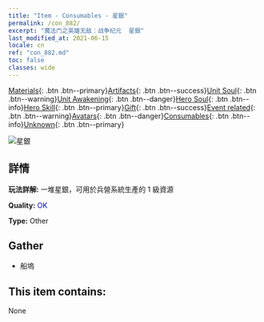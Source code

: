 ```yaml
---
title: "Item - Consumables - 星銀"
permalink: /con_882/
excerpt: "魔法门之英雄无敌：战争纪元  星銀"
last_modified_at: 2021-06-15
locale: cn
ref: "con_882.md"
toc: false
classes: wide
---
```

 [Materials](/ItemsCN/){: .btn .btn--primary}[Artifacts](/ItemsCN/Artifacts/){: .btn .btn--success}[Unit Soul](/ItemsCN/UnitSoul/){: .btn .btn--warning}[Unit Awakening](/ItemsCN/UnitAwakening/){: .btn .btn--danger}[Hero Soul](/ItemsCN/HeroSoul/){: .btn .btn--info}[Hero Skill](/ItemsCN/HeroSkill/){: .btn .btn--primary}[Gift](/ItemsCN/Gift/){: .btn .btn--success}[Event related](/ItemsCN/Events/){: .btn .btn--warning}[Avatars](/ItemsCN/Avatars/){: .btn .btn--danger}[Consumables](/ItemsCN/Consumables/){: .btn .btn--info}[Unknown](/ItemsCN/Unknown/){: .btn .btn--primary}

 ![星銀](/images/t/i_113.png)

## 詳情
 **玩法詳解:** 一堆星銀，可用於兵營系統生產的 1 級資源

 **Quality:** <span style="color: #0000CD">OK</span>

 **Type:** Other

## Gather

*    船塢 

## This item contains:

  None

